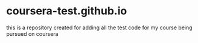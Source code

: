 # coursera-test.github.io
this is a repository created for adding all the test code for my course being pursued on coursera
